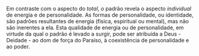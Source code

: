 ﻿Em contraste com o aspecto do <I>total</I>, o padrão revela o aspecto <I>individual</I> de energia e de personalidade. As formas de personalidade, ou identidade, são padrões resultantes de energia (física, espiritual ou mental), mas não são inerentes a ela. Esta qualidade de energia ou de personalidade, em virtude da qual o padrão é levado a surgir, pode ser atribuída a Deus - Deidade - ao dom de força do Paraíso, à coexistência de personalidade e ao poder.